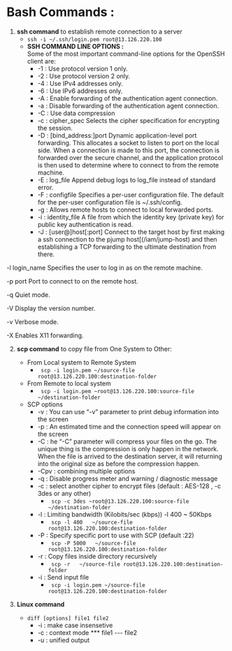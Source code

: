 # Bash Commands :

1. **ssh command** to establish remote connection to a server
   * `ssh -i ~/.ssh/login.pem root@13.126.220.100`
   - **SSH COMMAND LINE OPTIONS :** <br/>
       Some of the most important command-line options for the OpenSSH client are:
     - -1 : Use protocol version 1 only.
     - -2 : Use protocol version 2 only.
     - -4 : Use IPv4 addresses only.
     - -6 : Use IPv6 addresses only.
     - -A : Enable forwarding of the authentication agent connection.
     - -a : Disable forwarding of the authentication agent connection.
     - -C : Use data compression
     - -c : cipher_spec Selects the cipher specification for encrypting the session.
     - -D : [bind_address:]port Dynamic application-level port forwarding. 
            This allocates a socket to listen to port on the local side. 
            When a connection is made to this port, the connection is forwarded over the secure channel,
            and the application protocol is then used to determine where to connect to from the remote machine.
     - -E : log_file Append debug logs to log_file instead of standard error.
     - -F : configfile Specifies a per-user configuration file. 
            The default for the per-user configuration file is ~/.ssh/config.
     - -g : Allows remote hosts to connect to local forwarded ports.
     - -i : identity_file A file from which the identity key (private key) for public key authentication is read.
     - -J : [user@]host[:port] Connect to the target host by first making a ssh connection to the
            pjump host[(/iam/jump-host) and then establishing a TCP forwarding to the ultimate destination from there.

-l login_name Specifies the user to log in as on the remote machine.

-p port Port to connect to on the remote host.

-q Quiet mode.

-V Display the version number.

-v Verbose mode.

-X Enables X11 forwarding.



2. **scp command** to copy file from One System to Other:
   - From Local system to Remote System
     - ` scp -i login.pem ~/source-file root@13.126.220.100:destination-folder`
   - From Remote to local system
     - ` scp -i login.pem ~root@13.126.220.100:source-file ~/destination-folder`
   - SCP options 
     - -v :  You can use “-v” parameter to print debug information into the screen
     - -p :  An estimated time and the connection speed will appear on the screen
     - -C :  he “-C” parameter will compress your files on the go. The unique thing is the compression 
             is only happen in the network. When the file is arrived to the destination server, it will 
             returning into the original size as before the compression happen.
     - -Cpv : combining multiple options
     - -q : Disable progress meter and warning / diagnostic message
     - -c : select another cipher to encrypt files (default : AES-128 , -c 3des or any other)
       -  ` scp -c 3des ~root@13.126.220.100:source-file  ~/destination-folder`
     - -l : Limiting bandwidth (Kilobits/sec (kbps)) -l 400 ~ 50Kbps
       -  ` scp -l 400   ~/source-file root@13.126.220.100:destination-folder`
     - -P : Specify specific port to use with SCP (default :22)
       -  ` scp -P 5000   ~/source-file root@13.126.220.100:destination-folder`
     - -r : Copy files inside directory recursively
       -  ` scp -r   ~/source-file root@13.126.220.100:destination-folder`
     - -i : Send input file 
       -  ` scp -i login.pem ~/source-file root@13.126.220.100:destination-folder`
     
3. **Linux command**
   - `diff [options] file1 file2`
      -  -i  : make case insensetive
      -  -c : context mode *** file1 --- file2
      -  -u : unified output
